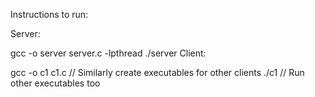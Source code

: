 Instructions to run:

Server:

gcc -o server server.c -lpthread
./server
Client:

gcc -o c1 c1.c // Similarly create executables for other clients
./c1  // Run other executables too
